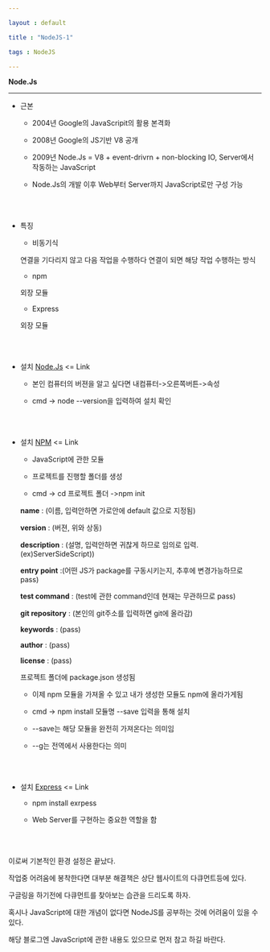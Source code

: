 ---
layout : default
title : "NodeJS-1"
tags : NodeJS
---


**Node.Js**
<hr>

- 근본
	- 2004년 Google의 JavaScripit의 활용 본격화
    
	- 2008년 Google의 JS기반 V8 공개
	
  - 2009년 Node.Js = V8 + event-drivrn + non-blocking IO, Server에서 작동하는 JavaScript
	
  - Node.Js의 개발 이후 Web부터 Server까지 JavaScript로만 구성 가능
<br>
<br>

- 특징
	- 비동기식
	연결을 기다리지 않고 다음 작업을 수행하다 연결이 되면 해당 작업 수행하는 방식 
	- npm
	외장 모듈
    - Express
    외장 모듈
<br>
<br>

- 설치 [Node.Js](https://nodejs.org/en/) <= Link
    - 본인 컴퓨터의 버젼을 알고 싶다면 내컴퓨터->오른쪽버튼->속성
    - cmd -> node --version을 입력하여 설치 확인
<br>
<br>

- 설치 [NPM](https://www.npmjs.com/) <= Link
    - JavaScript에 관한 모듈
    - 프로젝트를 진행할 폴더를 생성
    - cmd -> cd 프로젝트 폴더 ->npm init<br>
    **name** : (이름, 입력안하면 가로안에 default 값으로 지정됨)<br>
    **version** : (버젼, 위와 상동)<br>
    **description** : (설명, 입력안하면 귀찮게 하므로 임의로 입력.(ex)ServerSideScript))<br>
    **entry point** :(어떤 JS가 package를 구동시키는지, 추후에 변경가능하므로 pass)<br>
    **test command** : (test에 관한 command인데 현재는 무관하므로 pass)<br>
    **git repository** : (본인의 git주소를 입력하면 git에 올라감)<br>
    **keywords** : (pass)<br>
    **author** : (pass)<br>
    **license** : (pass)<br>
    프로젝트 폴더에 package.json 생성됨<br>
    - 이제 npm 모듈을 가져올 수 있고 내가 생성한 모듈도 npm에 올라가게됨
    - cmd -> npm install 모듈명 --save 입력을 통해 설치
    - --save는 해당 모듈을 완전히 가져온다는 의미임
    - --g는 전역에서 사용한다는 의미
<br>
<br>

- 설치 [Express](https://Expressjs.com/) <= Link
    - npm install exrpess
    - Web Server를 구현하는 중요한 역할을 함

<br>
<br>

이로써 기본적인 환경 설정은 끝났다.<br>

작업중 어려움에 봉착한다면 대부분 해결책은 상단 웹사이트의 다큐먼트등에 있다. 
구글링을 하기전에 다큐먼트를 찾아보는 습관을 드리도록 하자.<br>

혹시나 JavaScript에 대한 개념이 없다면 NodeJS를 공부하는 것에 어려움이 있을 수 있다.
해당 블로그엔 JavaScript에 관한 내용도 있으므로 먼저 참고 하길 바란다.<br>


